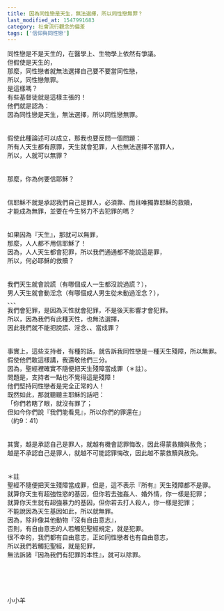 ```yaml
---
title: 因為同性戀是天生，無法選擇，所以同性戀無罪？
last_modified_at: 1547991683
category: 社會流行觀念的偏差
tags: ['信仰與同性戀']
---
```


同性戀是不是天生的，在醫學上、生物學上依然有爭議。<br>但假使是天生的，<br>那麼，同性戀者就無法選擇自己要不要當同性戀，<br>所以，同性戀無罪。<br>是這樣嗎？<br><!--more-->有些基督徒就是這樣主張的！<br>他們就是認為：<br>因為同性戀是天生，無法選擇，所以同性戀無罪。<br><br><br>假使此種論述可以成立，那我也要反問一個問題：<br>所有人天生都有原罪，天生就會犯罪，人也無法選擇不當罪人，<br>所以，人就可以無罪？<br><br><br>那麼，你為何要信耶穌？<br><br><br>信耶穌不就是承認我們自己是罪人，必須靠、而且唯獨靠耶穌的救贖，<br>才能成為無罪，並要在今生努力不去犯罪的嗎？<br><br><br>如果因為『天生』，那就可以無罪，<br>那麼，人人都不用信耶穌了！<br>因為，人人天生都會犯罪，所以我們通通都不能說這是罪，<br>所以，何必耶穌的救贖？<br><br><br>我們天生就會說謊（有哪個成人一生都沒說過謊？），<br>男人天生就會動淫念（有哪個成人男生從未動過淫念？），<br>、、、<br>我們會犯罪，是因為天性就會犯罪，不是後天影響才會犯罪。<br>所以，因為我們有此種天性，也無法選擇，<br>因此我們就不能把說謊、淫念、、當成罪？<br><br><br>事實上，這些支持者，有種的話，就告訴我同性戀是一種天生殘障，所以無罪。<br>假使他們敢這樣講，我還敬他們三分。<br>因為，聖經裡確實不隨便把天生殘障當成罪（＊註）。<br>問題是，支持者一點也不覺得這是殘障！<br>他們堅持同性戀者是完全正常的人！<br>既然如此，那就聽聽主耶穌的話吧：<br>「你們若瞎了眼，就沒有罪了；<br>但如今你們說『我們能看見』，所以你們的罪還在」<br>（約9：41）<br><br><br>其實，越是承認自己是罪人，就越有機會認罪悔改，因此得蒙救贖與赦免；<br>越是不承認自己是罪人，就越不可能認罪悔改，因此越不蒙救贖與赦免。<br><br><br>＊註<br>聖經不隨便把天生殘障當成罪，但是，這不表示『所有』天生殘障都不是罪。<br>就算你天生有超強性慾的基因，但你若去強姦人、婚外情，你一樣是犯罪；<br>就算你天生就有超強暴力的基因，但你若去打人殺人，你一樣是犯罪；<br>不能說因為天生基因如此，所以就無罪。<br>因為，除非像其他動物『沒有自由意志』，<br>否則，有自由意志的人若觸犯聖經規定，就是犯罪。<br>很不幸的，我們都有自由意志，正如同性戀者也有自由意志，<br>所以我們若觸犯聖經，就是犯罪，<br>無法訴諸『因為我們有犯罪的本性』，就可以除罪。<br><br><br><br><br><br>小小羊<br><br><br><br><br><br>


